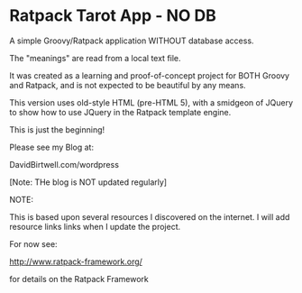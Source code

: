 # Ratpack Tarot App - NO DB

A simple Groovy/Ratpack application WITHOUT database access.

The "meanings" are read from a local text file.

It was created as a learning and proof-of-concept project for BOTH Groovy and Ratpack, and is not expected to be beautiful by any means.

This version uses old-style HTML (pre-HTML 5), with a smidgeon of JQuery to show how to use JQuery in the Ratpack template engine.

This is just the beginning!

Please see my Blog at:

DavidBirtwell.com/wordpress

[Note: THe blog is NOT updated regularly]

NOTE:

This is based upon several resources I discovered on the internet.
I will add resource links links when I update the project.

For now see:

http://www.ratpack-framework.org/

for details on the Ratpack Framework

